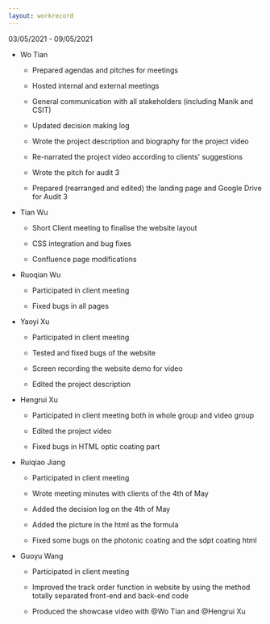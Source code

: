 ```yaml
---
layout: workrecord
---
```


03/05/2021 - 09/05/2021

- Wo Tian

  - Prepared agendas and pitches for meetings

  - Hosted internal and external meetings

  - General communication with all stakeholders (including Manik and CSIT)

  - Updated decision making log

  - Wrote the project description and biography for the project video

  - Re-narrated the project video according to clients' suggestions

  - Wrote the pitch for audit 3

  - Prepared (rearranged and edited) the landing page and Google Drive for Audit 3

- Tian Wu

  - Short Client meeting to finalise the website layout

  - CSS integration and bug fixes

  - Confluence page modifications

- Ruoqian Wu

  - Participated in client meeting

  - Fixed bugs in all pages

- Yaoyi Xu

  - Participated in client meeting

  - Tested and fixed bugs of the website

  - Screen recording the website demo for video

  - Edited the project description

- Hengrui Xu

  - Participated in client meeting both in whole group and video group

  - Edited the project video

  - Fixed bugs in HTML optic coating part

- Ruiqiao Jiang

  - Participated in client meeting

  - Wrote meeting minutes with clients of the 4th of May

  - Added the decision log on the 4th of May

  - Added the picture in the html as the formula

  - Fixed some bugs on the photonic coating and the sdpt coating html

- Guoyu Wang

  - Participated in client meeting

  - Improved the track order function in website by using the method totally separated front-end and back-end code

  - Produced the showcase video with @Wo Tian and @Hengrui Xu
